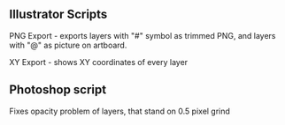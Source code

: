 ## Illustrator Scripts
PNG Export - exports layers with "#" symbol as trimmed PNG, and layers with "@" as picture on artboard.

XY Export - shows XY coordinates of every layer


## Photoshop script
Fixes opacity problem of layers, that stand on 0.5 pixel grind